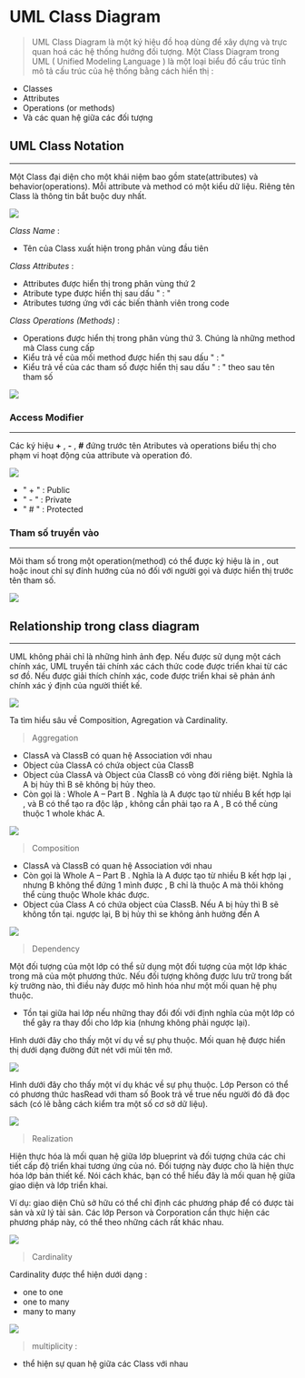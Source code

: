 # UML Class Diagram

> UML Class Diagram là một ký hiệu đồ hoạ dùng để xây dựng và trực quan hoá các hệ thống hướng đối tượng.   Một Class Diagram trong UML ( Unified Modeling Language ) là một loại biểu đồ cấu trúc tĩnh mô tả cấu trúc của hệ thống bằng cách hiển thị :
- Classes
- Attributes
- Operations (or methods)
- Và các quan hệ giữa các đối tượng

## UML Class Notation
---

Một Class đại diện cho một khái niệm bao gồm state(attributes) và behavior(operations). Mỗi attribute  và method có một kiểu dữ liệu. Riêng tên Class là thông tin bắt buộc duy nhất.

![](https://cdn-images.visual-paradigm.com/guide/uml/uml-class-diagram-tutorial/02-class-notation.png)

*Class Name* :
- Tên của Class xuất hiện trong phân vùng đầu tiên

*Class Attributes* :
- Attributes được hiển thị trong phân vùng thứ 2
- Atribute type được hiển thị sau dấu " : "
- Atributes tương ứng với các biến thành viên trong code

*Class Operations (Methods)* :
- Operations được hiển thị trong phân vùng thứ 3. Chúng là những method mà Class cung cấp
- Kiểu trả về của mối method được hiển thị sau dấu " : "
- Kiểu trả về của các tham số được hiển thị sau dấu " : " theo sau tên tham số

![](https://cdn-images.visual-paradigm.com/guide/uml/uml-class-diagram-tutorial/03-class-notation-with-examples.png)

### Access Modifier
---

Các ký hiệu **+** , **-** , **#** đứng trước tên Atributes và operations biểu thị cho phạm vi hoạt động của attribute và operation đó.

![](https://cdn-images.visual-paradigm.com/guide/uml/uml-class-diagram-tutorial/04-class-attributes-with-different-visibility.png)

- " + " : Public
- " - " : Private
- " # " : Protected

### Tham số truyền vào 
---

Mõi tham số trong một operation(method) có thể được ký hiệu là in , out hoặc inout chỉ sự đính hướng của nó đối với người gọi và được hiển thị trước tên tham số.

![](https://cdn-images.visual-paradigm.com/guide/uml/uml-class-diagram-tutorial/05-parameter-directionality.png)

## Relationship trong class diagram
---

UML không phải chỉ là những hình ảnh đẹp. Nếu được sử dụng một cách chính xác, UML truyền tải chính xác cách thức code được triển khai từ các sơ đồ. Nếu được giải thích chính xác, code được triển khai sẽ phản ánh chính xác ý định của người thiết kế.

![](https://cdn-images.visual-paradigm.com/guide/uml/uml-class-diagram-tutorial/07-relationships-between-classes.png)

Ta tìm hiểu sâu về  Composition, Agregation và Cardinality.

> Aggregation

- ClassA và ClassB có quan hệ Association với nhau
- Object của ClassA có chứa object của ClassB
- Object của ClassA và Object của ClassB có vòng đời riêng biệt. Nghĩa là A bị hủy thì B sẽ không bị hủy theo.
- Còn gọi là : Whole A – Part B . Nghĩa là A được tạo từ nhiều B kết hợp lại , và B có thể tạo ra độc lập , không cần phải tạo ra A , B có thể cùng thuộc 1 whole khác A.

![](https://cdn-images.visual-paradigm.com/guide/uml/uml-class-diagram-tutorial/12-aggregation.png)

> Composition

- ClassA và ClassB có quan hệ Association với nhau
- Còn gọi là Whole A – Part B . Nghĩa là A được tạo từ nhiều B kết hợp lại , nhưng B không thể đứng 1 mình được , B chỉ là thuộc A mà thôi không thể cùng thuộc Whole khác được.
- Object của Class A có chứa object của ClassB. Nếu A bị hủy thì B sẽ không tồn tại. ngược lại, B bị hủy thì se không ảnh hưởng đến A

![](https://cdn-images.visual-paradigm.com/guide/uml/uml-class-diagram-tutorial/13-composition.png)

> Dependency

Một đối tượng của một lớp có thể sử dụng một đối tượng của một lớp khác trong mã của một phương thức. Nếu đối tượng không được lưu trữ trong bất kỳ trường nào, thì điều này được mô hình hóa như một mối quan hệ phụ thuộc.

- Tồn tại giữa hai lớp nếu những thay đổi đối với định nghĩa của một lớp có thể gây ra thay đổi cho lớp kia (nhưng không phải ngược lại).

Hình dưới đây cho thấy một ví dụ về sự phụ thuộc. Mối quan hệ được hiển thị dưới dạng đường đứt nét với mũi tên mở.

![](https://cdn-images.visual-paradigm.com/guide/uml/uml-class-diagram-tutorial/14-dependency.png)

Hình dưới đây cho thấy một ví dụ khác về sự phụ thuộc. Lớp Person có thể có phương thức hasRead với tham số Book trả về true nếu người đó đã đọc sách (có lẽ bằng cách kiểm tra một số cơ sở dữ liệu).

![](https://cdn-images.visual-paradigm.com/guide/uml/uml-class-diagram-tutorial/15-dependency-example.png)

> Realization

Hiện thực hóa là mối quan hệ giữa lớp blueprint và đối tượng chứa các chi tiết cấp độ triển khai tương ứng của nó. Đối tượng này được cho là hiện thực hóa lớp bản thiết kế. Nói cách khác, bạn có thể hiểu đây là mối quan hệ giữa giao diện và lớp triển khai.

Ví dụ: giao diện Chủ sở hữu có thể chỉ định các phương pháp để có được tài sản và xử lý tài sản. Các lớp Person và Corporation cần thực hiện các phương pháp này, có thể theo những cách rất khác nhau.

![](https://cdn-images.visual-paradigm.com/guide/uml/uml-class-diagram-tutorial/16-realization.png)


> Cardinality

Cardinality được thể hiện dưới dạng :

- one to one
- one to many
- many to many

![](https://cdn-images.visual-paradigm.com/guide/uml/uml-class-diagram-tutorial/11-associations-with-different-multiplicies.png)

> multiplicity :
- thể hiện sự quan hệ giữa các Class với nhau

